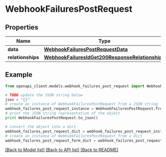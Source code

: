 # WebhookFailuresPostRequest


## Properties
Name | Type | Description | Notes
------------ | ------------- | ------------- | -------------
**data** | [**WebhookFailuresPostRequestData**](WebhookFailuresPostRequestData.md) |  | [optional] 
**relationships** | [**WebhookFailuresIdGet200ResponseRelationships**](WebhookFailuresIdGet200ResponseRelationships.md) |  | [optional] 

## Example

```python
from openapi_client.models.webhook_failures_post_request import WebhookFailuresPostRequest

# TODO update the JSON string below
json = "{}"
# create an instance of WebhookFailuresPostRequest from a JSON string
webhook_failures_post_request_instance = WebhookFailuresPostRequest.from_json(json)
# print the JSON string representation of the object
print WebhookFailuresPostRequest.to_json()

# convert the object into a dict
webhook_failures_post_request_dict = webhook_failures_post_request_instance.to_dict()
# create an instance of WebhookFailuresPostRequest from a dict
webhook_failures_post_request_form_dict = webhook_failures_post_request.from_dict(webhook_failures_post_request_dict)
```
[[Back to Model list]](../README.md#documentation-for-models) [[Back to API list]](../README.md#documentation-for-api-endpoints) [[Back to README]](../README.md)


